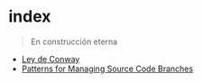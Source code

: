 # index

> En construcción eterna

- [Ley de Conway](./reference/Ley-de-Conway.md)
- [Patterns for Managing Source Code Branches](./reference/Patterns-for-Managing-Source-Code-Branches.md)
